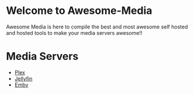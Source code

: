 # Welcome to Awesome-Media

Awesome Media is here to compile the best and most awesome self hosted and hosted tools to make your media servers awesome!!

# Media Servers

* [Plex](https://plex.tv)
* [Jellyfin](https://jellyfin.org)
* [Emby](https://emby.media)
